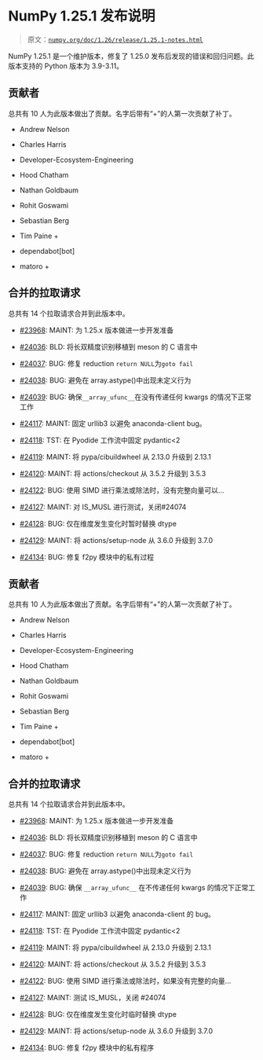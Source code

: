 # NumPy 1.25.1 发布说明

> 原文：[`numpy.org/doc/1.26/release/1.25.1-notes.html`](https://numpy.org/doc/1.26/release/1.25.1-notes.html)

NumPy 1.25.1 是一个维护版本，修复了 1.25.0 发布后发现的错误和回归问题。此版本支持的 Python 版本为 3.9-3.11。

## 贡献者

总共有 10 人为此版本做出了贡献。名字后带有“+”的人第一次贡献了补丁。

+   Andrew Nelson

+   Charles Harris

+   Developer-Ecosystem-Engineering

+   Hood Chatham

+   Nathan Goldbaum

+   Rohit Goswami

+   Sebastian Berg

+   Tim Paine +

+   dependabot[bot]

+   matoro +

## 合并的拉取请求

总共有 14 个拉取请求合并到此版本中。

+   [#23968](https://github.com/numpy/numpy/pull/23968): MAINT: 为 1.25.x 版本做进一步开发准备

+   [#24036](https://github.com/numpy/numpy/pull/24036): BLD: 将长双精度识别移植到 meson 的 C 语言中

+   [#24037](https://github.com/numpy/numpy/pull/24037): BUG: 修复 reduction `return NULL`为`goto fail`

+   [#24038](https://github.com/numpy/numpy/pull/24038): BUG: 避免在 array.astype()中出现未定义行为

+   [#24039](https://github.com/numpy/numpy/pull/24039): BUG: 确保`__array_ufunc__`在没有传递任何 kwargs 的情况下正常工作

+   [#24117](https://github.com/numpy/numpy/pull/24117): MAINT: 固定 urllib3 以避免 anaconda-client bug。

+   [#24118](https://github.com/numpy/numpy/pull/24118): TST: 在 Pyodide 工作流中固定 pydantic<2

+   [#24119](https://github.com/numpy/numpy/pull/24119): MAINT: 将 pypa/cibuildwheel 从 2.13.0 升级到 2.13.1

+   [#24120](https://github.com/numpy/numpy/pull/24120): MAINT: 将 actions/checkout 从 3.5.2 升级到 3.5.3

+   [#24122](https://github.com/numpy/numpy/pull/24122): BUG: 使用 SIMD 进行乘法或除法时，没有完整向量可以…

+   [#24127](https://github.com/numpy/numpy/pull/24127): MAINT: 对 IS_MUSL 进行测试，关闭#24074

+   [#24128](https://github.com/numpy/numpy/pull/24128): BUG: 仅在维度发生变化时暂时替换 dtype

+   [#24129](https://github.com/numpy/numpy/pull/24129): MAINT: 将 actions/setup-node 从 3.6.0 升级到 3.7.0

+   [#24134](https://github.com/numpy/numpy/pull/24134): BUG: 修复 f2py 模块中的私有过程

## 贡献者

总共有 10 人为此版本做出了贡献。名字后带有“+”的人第一次贡献了补丁。

+   Andrew Nelson

+   Charles Harris

+   Developer-Ecosystem-Engineering

+   Hood Chatham

+   Nathan Goldbaum

+   Rohit Goswami

+   Sebastian Berg

+   Tim Paine +

+   dependabot[bot]

+   matoro +

## 合并的拉取请求

总共有 14 个拉取请求合并到此版本中。

+   [#23968](https://github.com/numpy/numpy/pull/23968): MAINT: 为 1.25.x 版本做进一步开发准备

+   [#24036](https://github.com/numpy/numpy/pull/24036): BLD: 将长双精度识别移植到 meson 的 C 语言中

+   [#24037](https://github.com/numpy/numpy/pull/24037): BUG: 修复 reduction `return NULL`为`goto fail`

+   [#24038](https://github.com/numpy/numpy/pull/24038): BUG: 避免在 array.astype()中出现未定义行为

+   [#24039](https://github.com/numpy/numpy/pull/24039): BUG: 确保 `__array_ufunc__` 在不传递任何 kwargs 的情况下正常工作

+   [#24117](https://github.com/numpy/numpy/pull/24117): MAINT: 固定 urllib3 以避免 anaconda-client 的 bug。

+   [#24118](https://github.com/numpy/numpy/pull/24118): TST: 在 Pyodide 工作流中固定 pydantic<2

+   [#24119](https://github.com/numpy/numpy/pull/24119): MAINT: 将 pypa/cibuildwheel 从 2.13.0 升级到 2.13.1

+   [#24120](https://github.com/numpy/numpy/pull/24120): MAINT: 将 actions/checkout 从 3.5.2 升级到 3.5.3

+   [#24122](https://github.com/numpy/numpy/pull/24122): BUG: 使用 SIMD 进行乘法或除法时，如果没有完整的向量...

+   [#24127](https://github.com/numpy/numpy/pull/24127): MAINT: 测试 IS_MUSL，关闭 #24074

+   [#24128](https://github.com/numpy/numpy/pull/24128): BUG: 仅在维度发生变化时临时替换 dtype

+   [#24129](https://github.com/numpy/numpy/pull/24129): MAINT: 将 actions/setup-node 从 3.6.0 升级到 3.7.0

+   [#24134](https://github.com/numpy/numpy/pull/24134): BUG: 修复 f2py 模块中的私有程序
